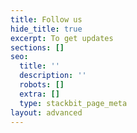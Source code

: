 ```yaml
---
title: Follow us
hide_title: true
excerpt: To get updates
sections: []
seo:
  title: ''
  description: ''
  robots: []
  extra: []
  type: stackbit_page_meta
layout: advanced
---
```


